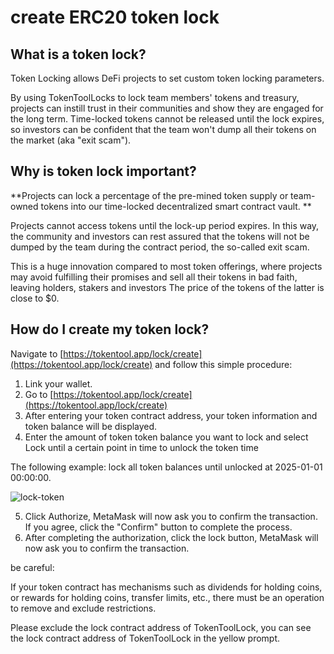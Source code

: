 # create ERC20 token lock

## What is a token lock?

Token Locking allows DeFi projects to set custom token locking parameters.

By using TokenToolLocks to lock team members' tokens and treasury, projects can instill trust in their communities and show they are engaged for the long term. Time-locked tokens cannot be released until the lock expires, so investors can be confident that the team won't dump all their tokens on the market (aka "exit scam").



## Why is token lock important?

**Projects can lock a percentage of the pre-mined token supply or team-owned tokens into our time-locked decentralized smart contract vault. **

Projects cannot access tokens until the lock-up period expires. In this way, the community and investors can rest assured that the tokens will not be dumped by the team during the contract period, the so-called exit scam.

This is a huge innovation compared to most token offerings, where projects may avoid fulfilling their promises and sell all their tokens in bad faith, leaving holders, stakers and investors The price of the tokens of the latter is close to $0.



## How do I create my token lock?

Navigate to [https://tokentool.app/lock/create](https://tokentool.app/lock/create) and follow this simple procedure:

1. Link your wallet.
2. Go to [https://tokentool.app/lock/create](https://tokentool.app/lock/create)
3. After entering your token contract address, your token information and token balance will be displayed.
4. Enter the amount of token token balance you want to lock and select Lock until a certain point in time to unlock the token time

The following example: lock all token balances until unlocked at 2025-01-01 00:00:00.

![lock-token](../.gitbook/assets/lock/Snipaste_2022-05-08_23-15-40.png)

5. Click Authorize, MetaMask will now ask you to confirm the transaction. If you agree, click the "Confirm" button to complete the process.
6. After completing the authorization, click the lock button, MetaMask will now ask you to confirm the transaction.



be careful:

If your token contract has mechanisms such as dividends for holding coins, or rewards for holding coins, transfer limits, etc., there must be an operation to remove and exclude restrictions.

Please exclude the lock contract address of TokenToolLock, you can see the lock contract address of TokenToolLock in the yellow prompt.